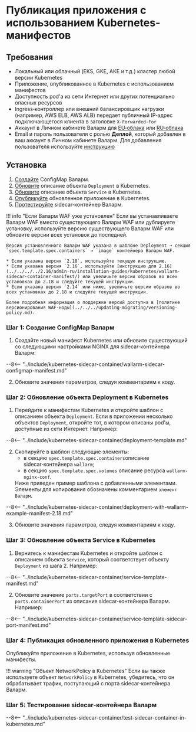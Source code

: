 # Публикация приложения с использованием Kubernetes-манифестов

## Требования

* Локальный или облачный (EKS, GKE, AKE и т.д.) кластер любой версии Kubernetes
* Приложение, опубликованное в Kubernetes с использованием манифестов
* Доступность pod'а из сети Интернет или других потенциально опасных ресурсов
* Ingress‑контроллер или внешний балансировщик нагрузки (например, AWS ELB, AWS ALB) передает публичный IP‑адрес подключающегося клиента в заголовке `X‑Forwarded‑For`
* Аккаунт в Личном кабинете Валарм для [EU‑облака](https://my.wallarm.com/) или [RU‑облака](https://my.wallarm.ru/)
* Email и пароль пользователя с ролью **Деплой**, который добавлен в ваш аккаунт в Личном кабинете Валарм. Для добавления пользователя используйте [инструкцию](../../../user-guides/settings/users.md#добавление-нового-пользователя)

## Установка

1. [Создайте](#шаг-1-создание-configmap-валарм) ConfigMap Валарм.
2. [Обновите](#шаг-2-обновление-объекта-deployment-в-kubernetes) описание объекта `Deployment` в Kubernetes.
3. [Обновите](#шаг-3-обновление-объекта-service-в-kubernetes) описание объекта `Service` в Kubernetes.
4. [Опубликуйте](#шаг-4-публикация-обновленного-приложения-в-kubernetes) обновленное приложение в Kubernetes.
5. [Протестируйте](#шаг-5-тестирование-sidecarконтейнера-валарм) sidecar‑контейнер Валарм.

!!! info "Если Валарм WAF уже установлен"
    Если вы устанавливаете Валарм WAF вместо существующего Валарм WAF или дублируете установку, используйте версию существующего Валарм WAF или обновите версии всех установок до последней.

    Версия установленного Валарм WAF указана в шаблоне Deployment → секция `spec.template.spec.containers` → `image` контейнера Валарм WAF.

    * Если указана версия `2.18`, используйте текущую инструкцию.
    * Если указана версия `2.16`, используйте [инструкцию для 2.16](../../../../2.16/admin-ru/installation-guides/kubernetes/wallarm-sidecar-container-manifest/) или увеличьте версии образов во всех установках до 2.18 и следуйте текущей инструкции.
    * Если указана версия `2.14` или ниже, увеличьте версии образов во всех установках до 2.18 и следуйте текущей инструкции.

    Более подробная информация о поддержке версий доступна в [политике версионирования WAF‑ноды](../../../updating-migrating/versioning-policy.md).

### Шаг 1: Создание ConfigMap Валарм

<ol start="1"><li>Создайте новый манифест Kubernetes или обновите существующий со следующими настройками NGINX для sidecar‑контейнера Валарм:</li></ol>

--8<-- "../include/kubernetes-sidecar-container/wallarm-sidecar-configmap-manifest.md"

<ol start="2"><li>Обновите значения параметров, следуя комментариям к коду.</li></ol>

### Шаг 2: Обновление объекта Deployment в Kubernetes

<ol start="1"><li>Перейдите к манифестам Kubernetes и откройте шаблон с описанием объекта <code>Deployment</code>. Если в приложении несколько объектов <code>Deployment</code>, откройте тот, в котором описаны pod'ы, доступные из сети Интернет. Например:</li></ol>

--8<-- "../include/kubernetes-sidecar-container/deployment-template.md"

<ol start="2"><li>Скопируйте в шаблон следующие элементы:<ul><li>в секцию <code>spec.template.spec.containers</code>описание sidecar‑контейнера <code>wallarm</code>;</li><li>в секцию <code>spec.template.spec.volumes</code> описание ресурса <code>wallarm-nginx-conf</code>.</li></ul>Ниже приведен пример шаблона с добавленными элементами. Элементы для копирования обозначены комментарием <code>элемент Валарм</code>.</li></li></ol>

--8<-- "../include/kubernetes-sidecar-container/deployment-with-wallarm-example-manifest-2.18.md"

<ol start="3"><li>Обновите значения параметров, следуя комментариям к коду.</li></ol>

### Шаг 3: Обновление объекта Service в Kubernetes

<ol start="1"><li>Вернитесь к манифестам Kubernetes и откройте шаблон с описанием объекта <code>Service</code>, который соответствует объекту <code>Deployment</code> из шага 2. Например:</li></ol>

--8<-- "../include/kubernetes-sidecar-container/service-template-manifest.md"

<ol start="2"><li>Обновите значение <code>ports.targetPort</code> в соответствии с <code>ports.containerPort</code> из описания sidecar‑контейнера Валарм. Например:</li></ol>

--8<-- "../include/kubernetes-sidecar-container/service-template-sidecar-port-manifest.md"

### Шаг 4: Публикация обновленного приложения в Kubernetes

Опубликуйте приложение в Kubernetes, используя обновленные манифесты.

!!! warning "Объект NetworkPolicy в Kubernetes"
    Если вы также используете объект `NetworkPolicy` в Kubernetes, убедитесь, что он обрабатывает трафик, поступающий с порта sidecar‑контейнера Валарм.

### Шаг 5: Тестирование sidecar‑контейнера Валарм

--8<-- "../include/kubernetes-sidecar-container/test-sidecar-container-in-kubernetes.md"